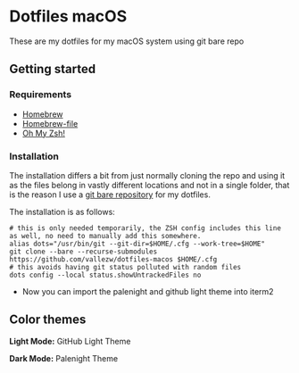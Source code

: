 # Dotfiles macOS
These are my dotfiles for my macOS system using git bare repo
## Getting started
### Requirements
- [Homebrew](https://brew.sh/)
- [Homebrew-file](https://homebrew-file.readthedocs.io/en/latest/installation.html)
- [Oh My Zsh!](https://github.com/ohmyzsh/ohmyzsh)
### Installation
The installation differs a bit from just normally cloning the repo and using it as the files belong in vastly different locations and not in a single folder, that is the reason I use a [git bare repository](https://www.atlassian.com/git/tutorials/dotfiles) for my dotfiles.

The installation is as follows:
```shell
# this is only needed temporarily, the ZSH config includes this line as well, no need to manually add this somewhere.
alias dots="/usr/bin/git --git-dir=$HOME/.cfg --work-tree=$HOME"
git clone --bare --recurse-submodules https://github.com/vallezw/dotfiles-macos $HOME/.cfg
# this avoids having git status polluted with random files
dots config --local status.showUntrackedFiles no
```
- Now you can import the palenight and github light theme into iterm2

## Color themes
**Light Mode:** GitHub Light Theme

**Dark Mode:** Palenight Theme
